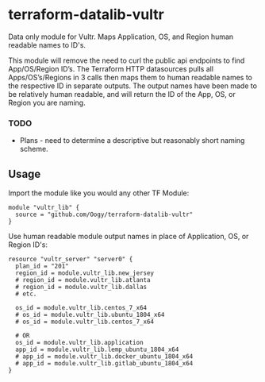 # terraform-datalib-vultr
Data only module for Vultr. Maps Application, OS, and Region human readable names to ID's. 

This module will remove the need to curl the public api endpoints to find App/OS/Region ID’s. The Terraform HTTP datasources  pulls all Apps/OS’s/Regions in 3 calls then maps them to human readable names to the respective ID in separate outputs. The output names have been made to be relatively human readable, and will return the ID of the App, OS, or Region you are naming.

### TODO
* Plans - need to determine a descriptive but reasonably short naming scheme. 

## Usage
Import the module like you would any other TF Module:
```hcl
module "vultr_lib" {
  source = "github.com/Oogy/terraform-datalib-vultr"
}
```

Use human readable module output names in place of Application, OS, or Region ID's:

```hcl
resource "vultr_server" "server0" {
  plan_id = "201"
  region_id = module.vultr_lib.new_jersey
  # region_id = module.vultr_lib.atlanta
  # region_id = module.vultr_lib.dallas
  # etc. 
  
  os_id = module.vultr_lib.centos_7_x64
  # os_id = module.vultr_lib.ubuntu_1804_x64
  # os_id = module.vultr_lib.centos_7_x64
  
  # OR 
  os_id = module.vultr_lib.application
  app_id = module.vultr_lib.lemp_ubuntu_1804_x64
  # app_id = module.vultr_lib.docker_ubuntu_1804_x64
  # app_id = module.vultr_lib.gitlab_ubuntu_1804_x64
}
```
